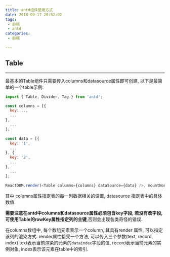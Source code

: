 ```yaml
---
title: antd组件使用方式
date: 2018-09-17 20:52:02
tags:
 - 前端
 - antd
categories:
 - 前端

---
```


## Table

---

最基本的Table组件只需要传入columns和datasource属性即可创建, 以下是最简单的一个table示例:

```javascript
import { Table, Divider, Tag } from 'antd';

const columns = [{
  key:...,
  ...
}, 
  ...
];

const data = [{
  key: '1',
  ...
}, {
  key: '2',
  ...
}, 
  ...
];

ReactDOM.render(<Table columns={columns} dataSource={data} />, mountNode);
```

其中 columns属性指定表的每一列数据相关的设置, datasource 指定表中的具体数值.

**需要注意在antd中columns和datasource属性必须包含key字段, 若没有改字段, 可使用Table的rowKey属性指定列的主键**,否则会出现各类奇怪的错误.

在columns数组中, 每个数组元素表示一个column, 其具有render 属性, 可以指定该列的渲染方式. render属性接受一个方法, 可以传入三个参数(text, record, index) text表示当前渲染的元素的`dataindex`字段的值, record表示当前元素的实例对象, index表示该元素在table中的索引.